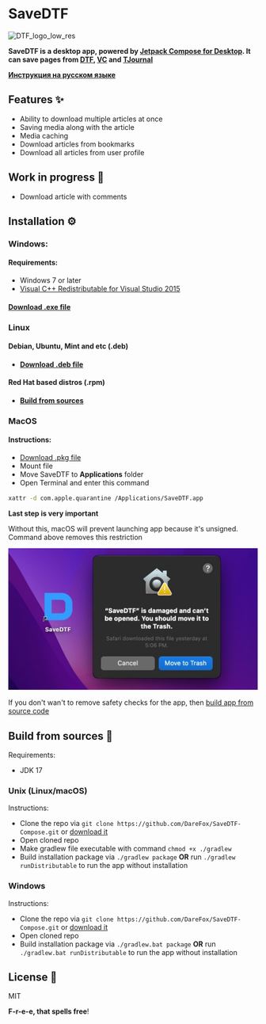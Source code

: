 # SaveDTF

![DTF_logo_low_res](https://user-images.githubusercontent.com/47672780/164269052-5ad8858d-c8cb-4152-951e-873316b7562c.png)

**SaveDTF is a desktop app, powered
by [Jetpack Compose for Desktop](https://www.jetbrains.com/ru-ru/lp/compose-mpp/ "Jetpack Compose for Desktop"). It can
save pages from [DTF](https://dtf.ru "DTF"), [VC](https://vc.ru "VC") and [TJournal](https://tjournal.ru "TJournal")**

**[Инструкция на русском языке](https://github.com/DareFox/SaveDTF-Compose/blob/main/README_RU.md)**

## Features ✨

- Ability to download multiple articles at once
- Saving media along with the article
- Media caching
- Download articles from bookmarks
- Download all articles from user profile

## Work in progress 🚧
- Download article with comments

## Installation ⚙️

### Windows:

#### Requirements: 
- Windows 7 or later
- [Visual C++ Redistributable for Visual Studio 2015 ](https://www.microsoft.com/en-us/download/details.aspx?id=48145 "Visual C++ Redistributable for Visual Studio 2015 ")

#### [Download .exe file](https://github.com/DareFox/SaveDTF-compose/releases) 

### Linux 

#### Debian, Ubuntu, Mint and etc (.deb)

- #### [Download .deb file](https://github.com/DareFox/SaveDTF-compose/releases) 

#### Red Hat based distros (.rpm) 

- #### [Build from sources](#build-from-sources-)

### MacOS

#### Instructions:
- [Download .pkg file](https://github.com/DareFox/SaveDTF-compose/releases) 
- Mount file
- Move SaveDTF to **Applications** folder
- Open Terminal and enter this command
```bash
xattr -d com.apple.quarantine /Applications/SaveDTF.app
```
**Last step is very important**

Without this, macOS will prevent launching app because it's unsigned. Command above removes this restriction

![macOS Error Message](https://github.com/DareFox/SaveDTF-Compose/blob/main/.github/resources/macOS-savedtf-damaged.jpg "macOS Error Message")

If you don't wan't to remove safety checks for the app, then [build app from source code](#build-from-sources-)

## Build from sources 🔨
Requirements: 
- JDK 17

### Unix (Linux/macOS)
Instructions: 
- Clone the repo via `git clone https://github.com/DareFox/SaveDTF-Compose.git` or [download it ](https://github.com/DareFox/SaveDTF-Compose/archive/refs/heads/main.zip "download it ") 
- Open cloned repo
- Make gradlew file executable with command `chmod +x ./gradlew`
- Build installation package via `./gradlew package` **OR** run `./gradlew runDistributable` to run the app without installation

### Windows 
Instructions: 
- Clone the repo via `git clone https://github.com/DareFox/SaveDTF-Compose.git` or [download it ](https://github.com/DareFox/SaveDTF-Compose/archive/refs/heads/main.zip "download it ") 
- Open cloned repo
- Build installation package via `./gradlew.bat package` **OR** run `./gradlew.bat runDistributable` to run the app without installation

## License 📃

MIT

**F-r-e-e, that spells free**!

